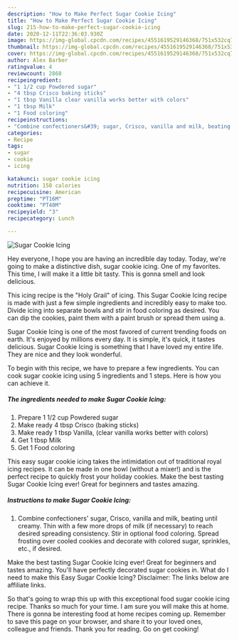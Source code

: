 ```yaml
---
description: "How to Make Perfect Sugar Cookie Icing"
title: "How to Make Perfect Sugar Cookie Icing"
slug: 215-how-to-make-perfect-sugar-cookie-icing
date: 2020-12-11T22:36:03.930Z
image: https://img-global.cpcdn.com/recipes/4551619529146368/751x532cq70/sugar-cookie-icing-recipe-main-photo.jpg
thumbnail: https://img-global.cpcdn.com/recipes/4551619529146368/751x532cq70/sugar-cookie-icing-recipe-main-photo.jpg
cover: https://img-global.cpcdn.com/recipes/4551619529146368/751x532cq70/sugar-cookie-icing-recipe-main-photo.jpg
author: Alex Barber
ratingvalue: 4
reviewcount: 2868
recipeingredient:
- "1 1/2 cup Powdered sugar"
- "4 tbsp Crisco baking sticks"
- "1 tbsp Vanilla clear vanilla works better with colors"
- "1 tbsp Milk"
- "1 Food coloring"
recipeinstructions:
- "Combine confectioners&#39; sugar, Crisco, vanilla and milk, beating until creamy. Thin with a few more drops of milk (if necessary) to reach desired spreading consistency. Stir in optional food coloring. Spread frosting over cooled cookies and decorate with colored sugar, sprinkles, etc., if desired."
categories:
- Recipe
tags:
- sugar
- cookie
- icing

katakunci: sugar cookie icing 
nutrition: 158 calories
recipecuisine: American
preptime: "PT16M"
cooktime: "PT40M"
recipeyield: "3"
recipecategory: Lunch

---
```



![Sugar Cookie Icing](https://img-global.cpcdn.com/recipes/4551619529146368/751x532cq70/sugar-cookie-icing-recipe-main-photo.jpg)

Hey everyone, I hope you are having an incredible day today. Today, we're going to make a distinctive dish, sugar cookie icing. One of my favorites. This time, I will make it a little bit tasty. This is gonna smell and look delicious.

This icing recipe is the &#34;Holy Grail&#34; of icing. This Sugar Cookie Icing recipe is made with just a few simple ingredients and incredibly easy to make too. Divide icing into separate bowls and stir in food coloring as desired. You can dip the cookies, paint them with a paint brush or spread them using a.

Sugar Cookie Icing is one of the most favored of current trending foods on earth. It's enjoyed by millions every day. It is simple, it's quick, it tastes delicious. Sugar Cookie Icing is something that I have loved my entire life. They are nice and they look wonderful.


To begin with this recipe, we have to prepare a few ingredients. You can cook sugar cookie icing using 5 ingredients and 1 steps. Here is how you can achieve it.

<!--inarticleads1-->

##### The ingredients needed to make Sugar Cookie Icing:

1. Prepare 1 1/2 cup Powdered sugar
1. Make ready 4 tbsp Crisco (baking sticks)
1. Make ready 1 tbsp Vanilla, (clear vanilla works better with colors)
1. Get 1 tbsp Milk
1. Get 1 Food coloring


This easy sugar cookie icing takes the intimidation out of traditional royal icing recipes. It can be made in one bowl (without a mixer!) and is the perfect recipe to quickly frost your holiday cookies. Make the best tasting Sugar Cookie Icing ever! Great for beginners and tastes amazing. 

<!--inarticleads2-->

##### Instructions to make Sugar Cookie Icing:

1. Combine confectioners&#39; sugar, Crisco, vanilla and milk, beating until creamy. Thin with a few more drops of milk (if necessary) to reach desired spreading consistency. Stir in optional food coloring. Spread frosting over cooled cookies and decorate with colored sugar, sprinkles, etc., if desired.


Make the best tasting Sugar Cookie Icing ever! Great for beginners and tastes amazing. You&#39;ll have perfectly decorated sugar cookies in. What do I need to make this Easy Sugar Cookie Icing? Disclaimer: The links below are affiliate links. 

So that's going to wrap this up with this exceptional food sugar cookie icing recipe. Thanks so much for your time. I am sure you will make this at home. There is gonna be interesting food at home recipes coming up. Remember to save this page on your browser, and share it to your loved ones, colleague and friends. Thank you for reading. Go on get cooking!
